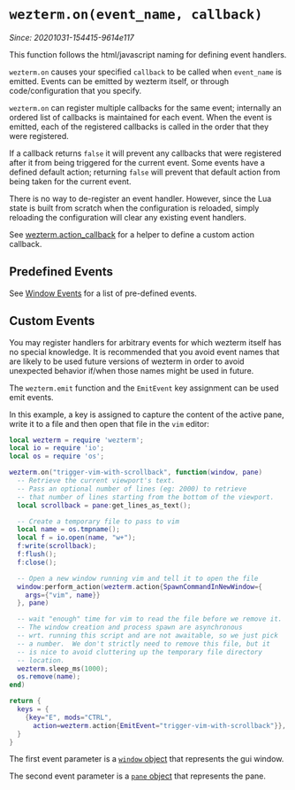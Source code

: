 # `wezterm.on(event_name, callback)`

*Since: 20201031-154415-9614e117*

This function follows the html/javascript naming for defining event handlers.

`wezterm.on` causes your specified `callback` to be called when `event_name`
is emitted.  Events can be emitted by wezterm itself, or through code/configuration
that you specify.

`wezterm.on` can register multiple callbacks for the same event; internally
an ordered list of callbacks is maintained for each event.  When the event
is emitted, each of the registered callbacks is called in the order that
they were registered.

If a callback returns `false` it will prevent any callbacks that were registered
after it from being triggered for the current event.  Some events have
a defined default action; returning `false` will prevent that default action
from being taken for the current event.

There is no way to de-register an event handler.  However, since the Lua
state is built from scratch when the configuration is reloaded, simply
reloading the configuration will clear any existing event handlers.

See [wezterm.action_callback](./action_callback.md) for a helper to define a custom action callback.

## Predefined Events

See [Window Events](../window-events/index.md) for a list of pre-defined
events.

## Custom Events

You may register handlers for arbitrary events for which wezterm itself
has no special knowledge.  It is recommended that you avoid event names
that are likely to be used future versions of wezterm in order to avoid
unexpected behavior if/when those names might be used in future.

The `wezterm.emit` function and the `EmitEvent` key assignment can be used
emit events.

In this example, a key is assigned to capture the content of the active
pane, write it to a file and then open that file in the `vim` editor:

```lua
local wezterm = require 'wezterm';
local io = require 'io';
local os = require 'os';

wezterm.on("trigger-vim-with-scrollback", function(window, pane)
  -- Retrieve the current viewport's text.
  -- Pass an optional number of lines (eg: 2000) to retrieve
  -- that number of lines starting from the bottom of the viewport.
  local scrollback = pane:get_lines_as_text();

  -- Create a temporary file to pass to vim
  local name = os.tmpname();
  local f = io.open(name, "w+");
  f:write(scrollback);
  f:flush();
  f:close();

  -- Open a new window running vim and tell it to open the file
  window:perform_action(wezterm.action{SpawnCommandInNewWindow={
    args={"vim", name}}
  }, pane)

  -- wait "enough" time for vim to read the file before we remove it.
  -- The window creation and process spawn are asynchronous
  -- wrt. running this script and are not awaitable, so we just pick
  -- a number.  We don't strictly need to remove this file, but it
  -- is nice to avoid cluttering up the temporary file directory
  -- location.
  wezterm.sleep_ms(1000);
  os.remove(name);
end)

return {
  keys = {
    {key="E", mods="CTRL",
      action=wezterm.action{EmitEvent="trigger-vim-with-scrollback"}},
  }
}
```

The first event parameter is a [`window` object](../window/index.md) that
represents the gui window.

The second event parameter is a [`pane` object](../pane/index.md) that
represents the pane.
